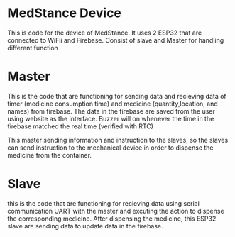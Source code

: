 # MedStance Device 

This is code for the device of MedStance. It uses 2 ESP32 that are connected to WiFii and Firebase. 
Consist of slave and Master for handling different function 

# Master
This is the code that are functioning for sending data and recieving data of timer (medicine consumption time) and medicine (quantity,location, and names) from firebase. 
The data in the firebase are saved from the user using website as the interface. Buzzer will on whenever the time  in the firebase matched the real time (verified with RTC)

This master sending information and instruction to the slaves, so the slaves can send instruction to the mechanical device in order to dispense the medicine from the container.

# Slave
this is the code that are functioning for recieving data using serial communication UART with the master and excuting the action to dispense the corresponding medicine. 
After dispensing the medicine, this ESP32 slave are sending data to update data in the firebase. 
